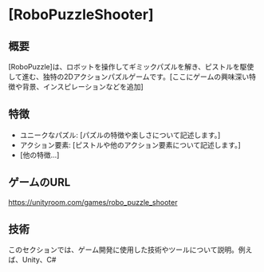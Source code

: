 # [RoboPuzzleShooter]

## 概要
[RoboPuzzle]は、ロボットを操作してギミックパズルを解き、ピストルを駆使して進む、独特の2Dアクションパズルゲームです。[ここにゲームの興味深い特徴や背景、インスピレーションなどを追加]

## 特徴
- ユニークなパズル: [パズルの特徴や楽しさについて記述します。]
- アクション要素: [ピストルや他のアクション要素について記述します。]
- [他の特徴...]

## ゲームのURL
https://unityroom.com/games/robo_puzzle_shooter

## 技術
このセクションでは、ゲーム開発に使用した技術やツールについて説明。例えば、Unity、C#

